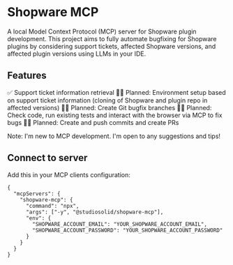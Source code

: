 # Shopware MCP

A local Model Context Protocol (MCP) server for Shopware plugin development. This project aims to fully automate bugfixing for Shopware plugins by considering support tickets, affected Shopware versions, and affected plugin versions using LLMs in your IDE. 

## Features

✅ Support ticket information retrieval
👷‍♂️ Planned: Environment setup based on support ticket information (cloning of Shopware and plugin repo in affected versions)
👷‍♂️ Planned: Create Git bugfix branches
👷‍♂️ Planned: Check code, run existing tests and interact with the browser via MCP to fix bugs
👷‍♂️ Planned: Create and push commits and create PRs

Note: I'm new to MCP development. I'm open to any suggestions and tips!

## Connect to server

Add this in your MCP clients configuration:

```
{
  "mcpServers": {
    "shopware-mcp": {
      "command": "npx",
      "args": ["-y", "@studiosolid/shopware-mcp"],
      "env": {
        "SHOPWARE_ACCOUNT_EMAIL": "YOUR_SHOPWARE_ACCOUNT_EMAIL",
        "SHOPWARE_ACCOUNT_PASSWORD": "YOUR_SHOPWARE_ACCOUNT_PASSWORD"
      }
    }
  }
}
```